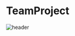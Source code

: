 # TeamProject

![header](https://capsule-render.vercel.app/api?type=Waving&color=auto&height=300&section=header&text=capsule%20render&fontSize=90)
